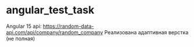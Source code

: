 # angular_test_task
Angular 15
api: https://random-data-api.com/api/company/random_company
Реализована адаптивная верстка (не полная)
